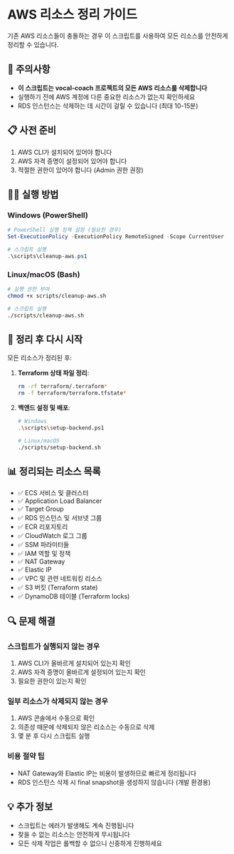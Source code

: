 # AWS 리소스 정리 가이드

기존 AWS 리소스들이 충돌하는 경우 이 스크립트를 사용하여 모든 리소스를 안전하게 정리할 수 있습니다.

## 🚨 주의사항

- **이 스크립트는 vocal-coach 프로젝트의 모든 AWS 리소스를 삭제합니다**
- 실행하기 전에 AWS 계정에 다른 중요한 리소스가 없는지 확인하세요
- RDS 인스턴스는 삭제하는 데 시간이 걸릴 수 있습니다 (최대 10-15분)

## 📋 사전 준비

1. AWS CLI가 설치되어 있어야 합니다
2. AWS 자격 증명이 설정되어 있어야 합니다
3. 적절한 권한이 있어야 합니다 (Admin 권한 권장)

## 🏃‍♂️ 실행 방법

### Windows (PowerShell)

```powershell
# PowerShell 실행 정책 설정 (필요한 경우)
Set-ExecutionPolicy -ExecutionPolicy RemoteSigned -Scope CurrentUser

# 스크립트 실행
.\scripts\cleanup-aws.ps1
```

### Linux/macOS (Bash)

```bash
# 실행 권한 부여
chmod +x scripts/cleanup-aws.sh

# 스크립트 실행
./scripts/cleanup-aws.sh
```

## 🔄 정리 후 다시 시작

모든 리소스가 정리된 후:

1. **Terraform 상태 파일 정리**:

   ```bash
   rm -rf terraform/.terraform*
   rm -f terraform/terraform.tfstate*
   ```

2. **백엔드 설정 및 배포**:

   ```bash
   # Windows
   .\scripts\setup-backend.ps1

   # Linux/macOS
   ./scripts/setup-backend.sh
   ```

## 📊 정리되는 리소스 목록

- ✅ ECS 서비스 및 클러스터
- ✅ Application Load Balancer
- ✅ Target Group
- ✅ RDS 인스턴스 및 서브넷 그룹
- ✅ ECR 리포지토리
- ✅ CloudWatch 로그 그룹
- ✅ SSM 파라미터들
- ✅ IAM 역할 및 정책
- ✅ NAT Gateway
- ✅ Elastic IP
- ✅ VPC 및 관련 네트워킹 리소스
- ✅ S3 버킷 (Terraform state)
- ✅ DynamoDB 테이블 (Terraform locks)

## 🔍 문제 해결

### 스크립트가 실행되지 않는 경우

1. AWS CLI가 올바르게 설치되어 있는지 확인
2. AWS 자격 증명이 올바르게 설정되어 있는지 확인
3. 필요한 권한이 있는지 확인

### 일부 리소스가 삭제되지 않는 경우

1. AWS 콘솔에서 수동으로 확인
2. 의존성 때문에 삭제되지 않은 리소스는 수동으로 삭제
3. 몇 분 후 다시 스크립트 실행

### 비용 절약 팁

- NAT Gateway와 Elastic IP는 비용이 발생하므로 빠르게 정리됩니다
- RDS 인스턴스 삭제 시 final snapshot을 생성하지 않습니다 (개발 환경용)

## 💡 추가 정보

- 스크립트는 에러가 발생해도 계속 진행됩니다
- 찾을 수 없는 리소스는 안전하게 무시됩니다
- 모든 삭제 작업은 롤백할 수 없으니 신중하게 진행하세요
